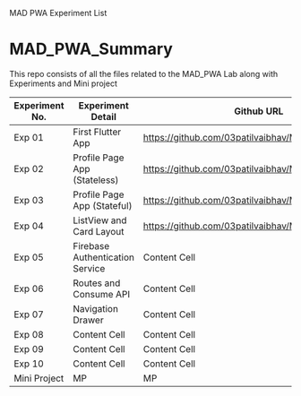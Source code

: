 MAD PWA Experiment List

# MAD_PWA_Summary
This repo consists of all the files related to the MAD_PWA Lab along with Experiments and Mini project

<div align = center>

| Experiment No.  | Experiment Detail | Github URL |
| ------------- | ------------- | ------------- |
| Exp 01  |  First Flutter App  | https://github.com/03patilvaibhav/MAD_LAB_EXP_01-  |
| Exp 02  | Profile Page App (Stateless)  | https://github.com/03patilvaibhav/MAD_LAB_EXP02  |
| Exp 03  | Profile Page App (Stateful) | https://github.com/03patilvaibhav/MAD_LAB_EXP03  |
| Exp 04  | ListView and Card Layout  | https://github.com/03patilvaibhav/MAD-LAB-EXP04  |
| Exp 05  | Firebase Authentication Service  | Content Cell  |
| Exp 06  |  Routes and Consume API  | Content Cell  |
| Exp 07  | Navigation Drawer  | Content Cell  |
| Exp 08  | Content Cell  | Content Cell  |
| Exp 09  | Content Cell  | Content Cell  |
| Exp 10  | Content Cell  | Content Cell  |
| Mini Project  | MP  | MP  |
  
</div>
